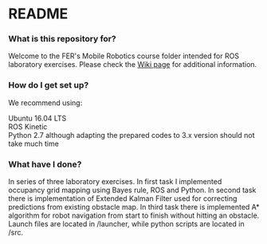 # README #

### What is this repository for? ###

Welcome to the FER's Mobile Robotics course folder intended for ROS laboratory exercises. Please check the [Wiki page](https://bitbucket.org/unizg-fer-lamor/mobile-robotics/wiki/Home) for additional information.

### How do I get set up? ###

We recommend using:

Ubuntu 16.04 LTS	
ROS Kinetic 		
Python 2.7 although adapting the prepared codes to 3.x version should not take much time

### What have I done? ###

In series of three laboratory exercises. In first task I implemented occupancy grid mapping using Bayes rule, ROS and Python. In second task there is implementation of Extended Kalman Filter used for correcting predictions from existing obstacle map. In third task there is implemented A* algorithm for robot navigation from start to finish without hitting an obstacle. Launch files are located in /launcher, while python scripts are located in /src. 
